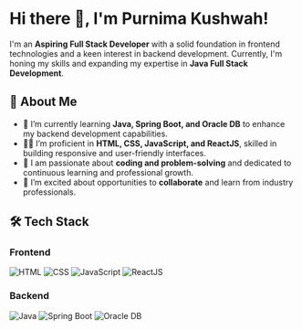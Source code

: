 # Hi there 👋, I'm Purnima Kushwah!

I'm an **Aspiring Full Stack Developer** with a solid foundation in frontend technologies and a keen interest in backend development. Currently, I'm honing my skills and expanding my expertise in **Java Full Stack Development**.

## 🚀 About Me

- 🌱 I’m currently learning **Java, Spring Boot, and Oracle DB** to enhance my backend development capabilities.
- 👩‍💻 I’m proficient in **HTML, CSS, JavaScript, and ReactJS**, skilled in building responsive and user-friendly interfaces.
- 💬 I am passionate about **coding and problem-solving** and dedicated to continuous learning and professional growth.
- 🤝 I’m excited about opportunities to **collaborate** and learn from industry professionals.

## 🛠️ Tech Stack

### Frontend
![HTML](https://img.shields.io/badge/-HTML-05122A?style=flat&logo=html5)
![CSS](https://img.shields.io/badge/-CSS-05122A?style=flat&logo=css3)
![JavaScript](https://img.shields.io/badge/-JavaScript-05122A?style=flat&logo=javascript)
![ReactJS](https://img.shields.io/badge/-ReactJS-05122A?style=flat&logo=react)

### Backend
![Java](https://img.shields.io/badge/-Java-05122A?style=flat&logo=java)
![Spring Boot](https://img.shields.io/badge/-Spring%20Boot-05122A?style=flat&logo=spring)
![Oracle DB](https://img.shields.io/badge/-Oracle%20DB-05122A?style=flat&logo=oracle)

